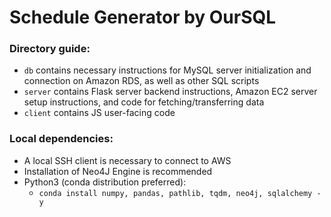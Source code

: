 # Schedule Generator by OurSQL

### Directory guide:
- `db` contains necessary instructions for MySQL server initialization and connection on Amazon RDS, as well as other SQL scripts
- `server` contains Flask server backend instructions, Amazon EC2 server setup instructions, and code for fetching/transferring data
- `client` contains JS user-facing code

### Local dependencies:
- A local SSH client is necessary to connect to AWS
- Installation of Neo4J Engine is recommended
- Python3 (conda distribution preferred):
    - `conda install numpy, pandas, pathlib, tqdm, neo4j, sqlalchemy -y`

